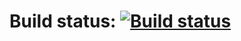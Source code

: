 # Build status: [![Build status](https://ci.appveyor.com/api/projects/status/vh0rlfj9cdb6si50?svg=true)](https://ci.appveyor.com/project/TheVanr21/homework5-1)
